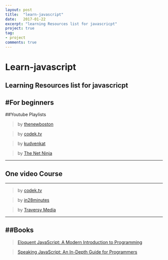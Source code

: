 ```yaml
---
layout: post
title:  "learn-javascript"
date:   2017-01-22
excerpt: "learning Resources list for javascricpt"
project: true
tag:
- project
comments: true
---
```

# Learn-javascript
Learning Resources list for javascricpt
----

#For beginners
-----

##Youtube Playlists
>by [thenewboston](https://www.youtube.com/watch?v=yQaAGmHNn9s&list=PL46F0A159EC02DF82)

> by [codek.tv](https://www.youtube.com/watch?v=XL9Ri8pO68w)

>by [kudvenkat](https://www.youtube.com/watch?v=PMsVM7rjupU&list=PL6n9fhu94yhUA99nOsJkKXBqokT3MBK0b)

>by [The Net Ninja](https://www.youtube.com/watch?v=qoSksQ4s_hg&list=PL4cUxeGkcC9i9Ae2D9Ee1RvylH38dKuET)

----

## One video Course
----

>by [codek.tv](https://www.youtube.com/watch?v=XL9Ri8pO68w)

>by [in28minutes](https://www.youtube.com/watch?v=6TZdD-FR6CY)

>by [Traversy Media](https://www.youtube.com/watch?v=vEROU2XtPR8)

----

##Books
----

>[Eloquent JavaScript: A Modern Introduction to Programming](https://www.amazon.in/Eloquent-JavaScript-Modern-Introduction-Programming-ebook/dp/B004OEJNQ0?_encoding=UTF8&tag=googinhydr18418-21)

>[Speaking JavaScript: An In-Depth Guide for Programmers](http://speakingjs.com/es5/)

